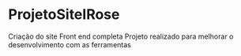 # ProjetoSiteIRose
Criação do site Front end completa
Projeto realizado para melhorar o desenvolvimento com as ferramentas
